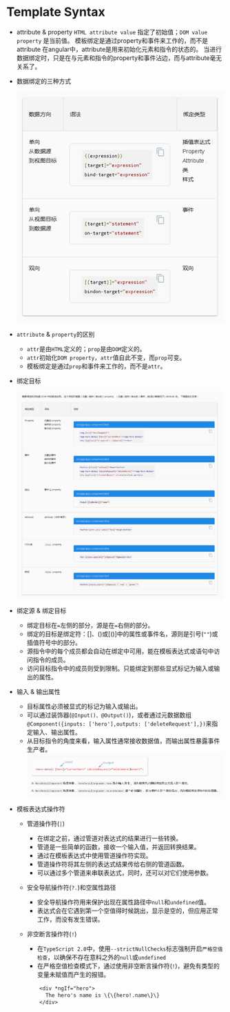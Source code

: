 # Template Syntax

- attribute & property
  `HTML attribute value` 指定了初始值；`DOM value property` 是当前值。
  模板绑定是通过property和事件来工作的，而不是attribute
  在angular中，attribute是用来初始化元素和指令的状态的。
  当进行数据绑定时，只是在与元素和指令的property和事件沾边，而与attribute毫无关系了。

- 数据绑定的三种方式

	![数据绑定的三种方式](../images/数据绑定的方式.png)

- `attribute` & `property`的区别
	+ `attr`是由`HTML`定义的；`prop`是由`DOM`定义的。
	+ `attr`初始化`DOM property`，`attr`值自此不变，而`prop`可变。
	+ 模板绑定是通过`prop`和事件来工作的，而不是`attr`。

- 绑定目标
	
	![数据绑定目标](../images/绑定目标.png)

- 绑定源 & 绑定目标
	+ 绑定目标在`=`左侧的部分，源是在`=`右侧的部分。
	+ 绑定的目标是绑定符：[]、()或[()]中的属性或事件名，源则是引号(`""`)或插值符号中的部分。
	+ 源指令中的每个成员都会自动在绑定中可用，能在模板表达式或语句中访问指令的成员。
	+ 访问目标指令中的成员则受到限制。只能绑定到那些显式标记为输入或输出的属性。

- 输入 & 输出属性
	+ 目标属性必须被显式的标记为输入或输出。
	+ 可以通过装饰器(`@Input()、@Output()`)，或者通过元数据数组`@Component({inputs: ['hero'],outputs: ['deleteRequest'],})`来指定输入、输出属性。
	+ 从目标指令的角度来看，输入属性通常接收数据值，而输出属性暴露事件生产者。
		![输入与输出属性](../images/输入与输出属性.png)


- 模板表达式操作符
	+ 管道操作符(`|`)
		* 在绑定之前，通过管道对表达式的结果进行一些转换。
		* 管道是一些简单的函数，接收一个输入值，并返回转换结果。
		* 通过在模板表达式中使用管道操作符实现。
		* 管道操作符将其左侧的表达式结果传给右侧的管道函数。
		* 可以通过多个管道来串联表达式，同时，还可以对它们使用参数。
	+ 安全导航操作符(`?.`)和空属性路径
		* 安全导航操作符用来保护出现在属性路径中`null`和`undefined`值。
		* 表达式会在它遇到第一个空值得时候跳出，显示是空的，但应用正常工作，而没有发生错误。
		
	+ 非空断言操作符(`!`)
		* 在`TypeScript 2.0`中，使用`--strictNullChecks`标志强制开启`严格空值检查`，以确保不存在意料之外的`null`或`undefined`
		* 在严格空值检查模式下，通过使用非空断言操作符(`!`)，避免有类型的变量未赋值而产生的报错。
		```
			<div *ngIf="hero">
			  The hero's name is \{\{hero!.name\}\}
			</div>
		```
